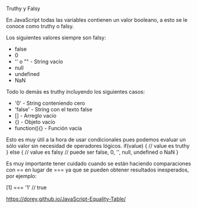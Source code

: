Truthy y Falsy

En JavaScript todas las variables contienen un valor booleano, a esto se le conoce como truthy o falsy.

Los siguientes valores siempre son falsy:

- false
- 0
- '' o "" - String vacío
- null
- undefined
- NaN

Todo lo demás es truthy incluyendo los siguientes casos:

- '0' - String conteniendo cero
- 'false' - String con el texto false
- [] - Arreglo vacío
- {} - Objeto vacío
- function(){} - Función vacía

Esto es muy útil a la hora de usar condicionales pues podemos evaluar un sólo valor sin necesidad de operadores lógicos.
if(value) {
	// value es truthy
} else {
	// value es falsy
	// puede ser false, 0, '', null, undefined o NaN
}

Es muy importante tener cuidado cuando se están haciendo comparaciones con == en lugar de === ya que se pueden obtener resultados inesperados, por ejemplo:

[1] === '1' // true

https://dorey.github.io/JavaScript-Equality-Table/